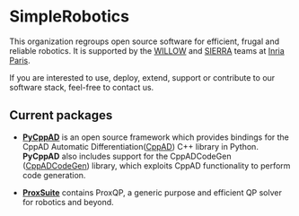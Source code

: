 # SimpleRobotics

This organization regroups open source software for efficient, frugal and reliable robotics.
It is supported by the [WILLOW](https://www.di.ens.fr/willow/) and [SIERRA](https://www.di.ens.fr/sierra/) teams at [Inria Paris](https://www.inria.fr/en).

If you are interested to use, deploy, extend, support or contribute to our software stack, feel-free to contact us.

## Current packages

- [**PyCppAD**](https://github.com/Simple-Robotics/pycppad) is an open source framework which provides bindings for the CppAD Automatic Differentiation([CppAD](https://coin-or.github.io/CppAD/doc/cppad.htm)) C++ library in Python. **PyCppAD** also includes support for the CppADCodeGen ([CppADCodeGen](https://github.com/joaoleal/CppADCodeGen)) library, which exploits CppAD functionality to perform code generation.

- [**ProxSuite**](https://github.com/Simple-Robotics/proxsuite) contains ProxQP, a generic purpose and efficient QP solver for robotics and beyond.
